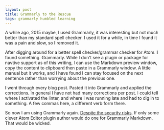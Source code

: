 ```yaml
---
layout: post
title: Grammarly to the Rescue
tags: grammarly humbled learning
---
```


A while ago, 2015 maybe, I used Grammarly, it was interesting but not much better than my standard spell checker. I used it for a while, in time I found it was a pain and slow, so I removed it. 

After digging around for a better spell checker/grammar checker for Atom. I found something. Grammarly. While I don't see a plugin or package for navtive support as of this writing, I can use the Markdown preview window, copy the content to clipboard then paste in a Grammarly window. A little manual but it works, and I have found I can stay focused on the next sentence rather than worrying about the previous one. 

I went through every blog post. Pasted it into Grammarly and applied the corrections. In general I have not had many corrections per  post. I could tell where I activated the linter, and where I was running late and had to dig in to something. A few commas here, a different verb form there. 

So now I am using Grammarly again. [Despite the security risks](https://www.cyberscoop.com/bug-in-grammarly-browser-extension-exposes-virtually-everything-a-user-ever-writes/). If only some clever Atom Editor plugin author would do one for Grammarly Markdown. That would be wicked. 
